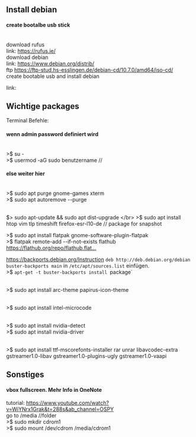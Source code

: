 ## Install debian

#### create bootalbe usb stick 
</br>download rufus
</br>link: https://rufus.ie/
</br>download debian
</br>link: https://www.debian.org/distrib/
</br> ftp https://ftp-stud.hs-esslingen.de/debian-cd/10.7.0/amd64/iso-cd/
</br>create bootable usb and install debian

link: 

## Wichtige packages
Terminal Befehle:

#### wenn admin password definiert wird
</br> >$ su -
</br> >$ usermod -aG sudo benutzername // 
#### else weiter hier
</br> >$ sudo apt purge gnome-games xterm
</br> >$ sudo apt autoremove --purge

</br> $> sudo apt-update && sudo apt dist-upgrade
</br> >$ sudo apt install htop vim tlp timeshift firefox-esr-l10-de // package for snapshot

</b> >$ sudo apt install flatpak gnome-software-plugin-flatpak
</br> >$ flatpak remote-add --if-not-exists flathub https://flathub.org/repo/flathub.flat...​

https://backports.debian.org/Instruction
`deb http://deb.debian.org/debian​ buster-backports main` in `/etc/apt/sources.list` einfügen.
</br> >$ `apt-get -t buster-backports install `package`

</br> >$ sudo apt install arc-theme papirus-icon-theme

</br> >$ sudo apt install intel-microcode

</br> >$ sudo apt install nvidia-detect
</br> >$ sudo apt install nvidia-driver

</br> >$ sudo apt install ttf-mscorefonts-installer rar unrar libavcodec-extra gstreamer1.0-libav gstreamer1.0-plugins-ugly gstreamer1.0-vaapi

## Sonstiges
#### vbox fullscreen. Mehr Info in OneNote 
tutorial: https://www.youtube.com/watch?v=WiYNrx1Grak&t=288s&ab_channel=OSPY
</br>go to /media //folder
</br> >$ sudo mkdir cdrom1
</br> >$ sudo mount /dev/cdrom /media/cdrom1

